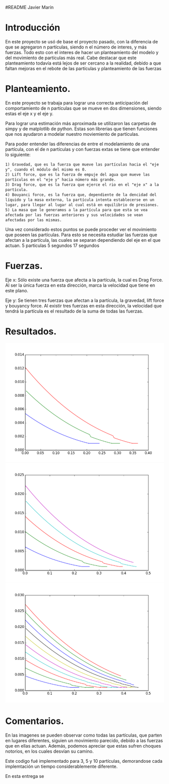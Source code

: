 #README Javier Marín

Introducción
=============

En este proyecto se usó de base el proyecto pasado, con la diferencia de que se agregaron n partículas, siendo n el número de interes, y más fuerzas. Todo esto con el interes de hacer un planteamiento del modelo y del movimiento de partículas más real. Cabe destacar que este planteamiento todavía está lejos de ser cercano a la realidad, debido a que faltan mejoras en el rebote de las partículas y planteamiento de las fuerzas

Planteamiento.
==============

En este proyecto se trabaja para lograr una correcta anticipación del comportamiento de n partículas que se mueve en dos dimensiones, siendo estas el eje x y el eje y.

Para lograr una estimación más aproximada se utilizaron las carpetas de simpy y de matplotlib de python. Estas son librerias que tienen funciones que nos ayudaron a modelar nuestro moviemiento de partículas.

Para poder entender las diferencias de entre el modelamiento de una partícula, con el de n partículas y con fuerzas extas se tiene que entender lo siguiente:

	1) Gravedad, que es la fuerza que mueve las partículas hacia el "eje y", cuando el módulo del mismo es 0.
	2) Lift force, que es la fuerza de empuje del agua que mueve las partículas en el "eje y" hacia número más grande.
	3) Drag force, que es la fuerza que ejerce el rio en el "eje x" a la partícula.
	4) Bouyanci force, es la fuerza que, dependiente de la dencidad del líquido y la masa externa, la partícula intenta establecerse en un lugar, para llegar al lugar al cual está en equilibrio de presiones.
	5) La masa que le generamos a la partícula para que esta se vea afectada por las fuerzas anteriores y sus velocidades se vean afectadas por las mismas.

Una vez considerado estos puntos se puede proceder ver el movimiento que poseen las partículas. Para esto se necesita estudiar las fuerzas que afectan a la partícula, las cuales se separan dependiendo del eje en el que actuan.
5 particulas 5 segundos 17 segundos

Fuerzas.
========

Eje x: Sólo existe una fuerza que afecta a la partícula, la cual es Drag Force. Al ser la única fuerza en esta dirección, marca la velocidad que tiene en este plano.

Eje y: Se tienen tres fuerzas que afectan a la partícula, la gravedad, lift force y bouyancy force. Al existir tres fuerzas en esta dirección, la velocidad que tendrá la partícula es el resultado de la suma de todas las fuerzas.


Resultados.
===========

![Resultado](https://github.com/resnakk/MCOC-proyect-2/blob/master/Mauricio%20Sanchez/3p.png)
![Resultado](https://github.com/resnakk/MCOC-proyect-2/blob/master/Mauricio%20Sanchez/5p.png)
![Resultado](https://github.com/resnakk/MCOC-proyect-2/blob/master/Mauricio%20Sanchez/10p.png)

Comentarios.
============

En las imagenes se pueden observar como todas las partículas, que parten en lugares diferentes, siguien un movimiento parecido, debido a las fuerzas que en ellas actuan. Además, podemos apreciar que estas sufren choques notorios, en los cuales desvían su camino.

Este codigo fué implementado para 3, 5 y 10 partículas, demorandose cada implemtación un tiempo considerablemente diferente. 

En esta entrega se 
